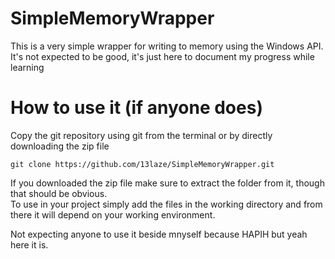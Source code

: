 # SimpleMemoryWrapper
This is a very simple wrapper for writing to memory using the Windows API. 
It's not expected to be good, it's just here to document my progress while learning

# How to use it (if anyone does)
Copy the git repository using git from the terminal or by directly downloading the zip file
```
git clone https://github.com/13laze/SimpleMemoryWrapper.git
```

If you downloaded the zip file make sure to extract the folder from it, though that should be obvious.  
To use in your project simply add the files in the working directory and from there it will depend on your working environment.

Not expecting anyone to use it beside mnyself because HAPIH but yeah here it is.
